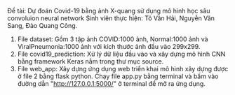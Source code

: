 Đề tài: Dự đoán Covid-19 bằng ảnh X-quang sử dụng mô hình học sâu convoluion neural network
Sinh viên thực hiện: Tô Văn Hải, Nguyễn Văn Sang, Đào Quang Công.
1. File dataset: Gồm 3 tập ảnh COVID:1000 ảnh, Normal:1000 ảnh và ViralPneumonia:1000 ảnh với kích thước ảnh đầu vào 299x299.
2. File covid19_prediction: Xử lý dữ liệu đầu vào và xây dựng mô hình CNN bằng framework Keras nằm trong thư mục source.
3. File web_app: Xây dựng ứng dụng web triển khai mô hình xây dựng được ở file 2 bằng flask python. Chạy file app.py bằng terminal và bấm vào đường dẫn "http://127.0.0.1:5000/" ở terminal để mở ra ứng dụng.
